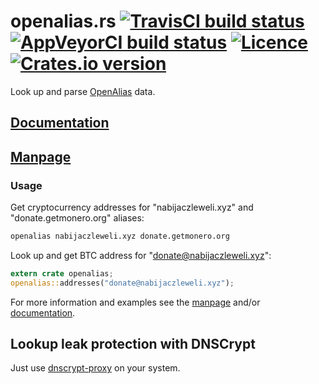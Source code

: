# openalias.rs [![TravisCI build status](https://travis-ci.org/nabijaczleweli/openalias.rs.svg?branch=master)](https://travis-ci.org/nabijaczleweli/openalias.rs) [![AppVeyorCI build status](https://ci.appveyor.com/api/projects/status/cspjknvfow5gfro0/branch/master?svg=true)](https://ci.appveyor.com/project/nabijaczleweli/openalias.rs/branch/master) [![Licence](https://img.shields.io/badge/license-MIT-blue.svg?style=flat)](LICENSE) [![Crates.io version](http://meritbadge.herokuapp.com/openalias)](https://crates.io/crates/openalias)
Look up and parse [OpenAlias](https://openalias.org) data.

## [Documentation](https://cdn.rawgit.com/nabijaczleweli/openalias.rs/doc/openalias/index.html)
## [Manpage](https://cdn.rawgit.com/nabijaczleweli/openalias.rs/man/openalias.1.html)

### Usage

Get cryptocurrency addresses for "nabijaczleweli.xyz" and "donate.getmonero.org" aliases:

```sh
openalias nabijaczleweli.xyz donate.getmonero.org
```

Look up and get BTC address for "donate@nabijaczleweli.xyz":

```rust
extern crate openalias;
openalias::addresses("donate@nabijaczleweli.xyz");
```

For more information and examples see the [manpage](https://cdn.rawgit.com/nabijaczleweli/openalias.rs/man/cargo-install-update.1.html) and/or
[documentation](https://cdn.rawgit.com/nabijaczleweli/openalias.rs/doc/openalias/index.html).

## Lookup leak protection with DNSCrypt

Just use [dnscrypt-proxy](https://github.com/jedisct1/dnscrypt-proxy) on your system.
